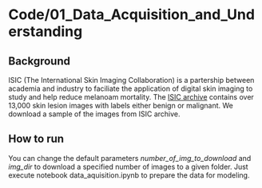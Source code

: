 # Code/01_Data_Acquisition_and_Understanding

## Background

ISIC (The International Skin Imaging Collaboration) is a partership between academia and industry to faciliate the application of digital skin imaging to study and help reduce melanoam mortality. The [ISIC archive](https://isic-archive.com/#images) contains over 13,000 skin lesion images with labels either benign or malignant. We download a sample of the images from ISIC archive.

## How to run

You can change the default parameters *number\_of\_img\_to\_download* and *img\_dir* to download a specified number of images to a given folder. Just execute notebook data_aquisition.ipynb to prepare the data for modeling.